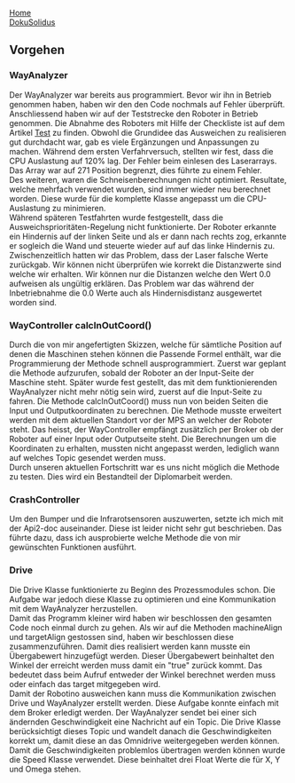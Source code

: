 [Home](home)  
[DokuSolidus](DokuSolidus)  
  
## Vorgehen  

### WayAnalyzer  
  
Der WayAnalyzer war bereits aus programmiert. Bevor wir ihn in Betrieb genommen haben, haben wir den den Code nochmals auf Fehler überprüft. Anschliessend haben wir  auf der Teststrecke den Roboter in Betrieb genommen. Die Abnahme des Roboters mit Hilfe der Checkliste ist auf dem Artikel [Test](TestBK) zu finden. Obwohl die Grundidee das Ausweichen zu realisieren gut durchdacht war, gab es viele Ergänzungen und Anpassungen zu machen. Während dem ersten Verfahrversuch, stellten wir fest, dass die CPU Auslastung auf 120% lag. Der Fehler beim einlesen des Laserarrays. Das Array war auf 271 Position begrenzt, dies führte zu einem Fehler.  
Des weiteren, waren die Schneisenberechnungen nicht optimiert. Resultate, welche mehrfach verwendet wurden, sind immer wieder neu berechnet worden. Diese wurde für die komplette Klasse angepasst um die CPU-Auslastung zu minimieren.  
Während späteren Testfahrten wurde festgestellt, dass die Ausweichsprioritäten-Regelung nicht funktionierte. Der Roboter erkannte ein Hindernis auf der linken Seite und als er dann nach rechts zog, erkannte er sogleich die Wand und steuerte wieder auf auf das linke Hindernis zu.  
Zwischenzeitlich hatten wir das Problem, dass der Laser falsche Werte zurückgab. Wir können nicht überprüfen wie korrekt die Distanzwerte sind welche wir erhalten. Wir können nur die Distanzen welche den Wert 0.0 aufweisen als ungültig erklären. Das Problem war das während der Inbetriebnahme die 0.0 Werte auch als Hindernisdistanz ausgewertet worden sind.

  
### WayController  calcInOutCoord()  
  
Durch die von mir angefertigten Skizzen, welche für sämtliche Position auf denen die Maschinen stehen können die Passende Formel enthält, war die Programmierung der Methode schnell ausprogrammiert. Zuerst war geplant die Methode aufzurufen, sobald der Roboter an der Input-Seite der Maschine steht. Später wurde fest gestellt, das mit dem funktionierenden WayAnalyzer nicht mehr nötig sein wird, zuerst auf die Input-Seite zu fahren. Die Methode calcInOutCoord() muss nun von beiden Seiten die Input und Outputkoordinaten zu berechnen. Die Methode musste erweitert werden mit dem aktuellen Standort vor der MPS an welcher der Roboter steht. Das heisst, der WayController empfängt zusätzlich per Broker ob der Roboter auf einer Input oder Outputseite steht. Die Berechnungen um die Koordinaten zu erhalten, mussten nicht angepasst werden, lediglich wann auf welches Topic gesendet werden muss.  
Durch unseren aktuellen Fortschritt war es uns nicht möglich die Methode zu testen. Dies wird ein Bestandteil der Diplomarbeit werden.
  
### CrashController  
  
Um den Bumper und die Infrarotsensoren auszuwerten, setzte ich mich mit der Api2-doc auseinander. Diese ist leider nicht sehr gut beschrieben. Das führte dazu, dass ich ausprobierte welche Methode die von mir gewünschten Funktionen ausführt.

### Drive

Die Drive Klasse funktionierte zu Beginn des Prozessmodules schon. Die Aufgabe war jedoch diese Klasse zu optimieren und eine Kommunikation mit dem WayAnalyzer herzustellen.  
Damit das Programm kleiner wird haben wir beschlossen den gesamten Code noch einmal durch zu gehen. Als wir auf die Methoden machineAlign und targetAlign gestossen sind, haben wir beschlossen diese zusammenzuführen. Damit dies realisiert werden kann musste ein Übergabewert hinzugefügt werden. Dieser Übergabewert beinhaltet den Winkel der erreicht werden muss damit ein "true" zurück kommt. Das bedeutet dass beim Aufruf entweder der Winkel berechnet werden muss oder einfach das target mitgegeben wird.  
Damit der Robotino ausweichen kann muss die Kommunikation zwischen Drive und WayAnalyzer erstellt werden. Diese Aufgabe konnte einfach mit dem Broker erledigt werden. Der WayAnalyzer sendet bei einer sich ändernden Geschwindigkeit eine Nachricht auf ein Topic. Die Drive Klasse berücksichtigt dieses Topic und wandelt danach die Geschwindigkeiten korrekt um, damit diese an das Omnidrive weitergegeben werden können. Damit die Geschwindigkeiten problemlos übertragen werden können wurde die Speed Klasse verwendet. Diese beinhaltet drei Float Werte die für X, Y und Omega stehen. 